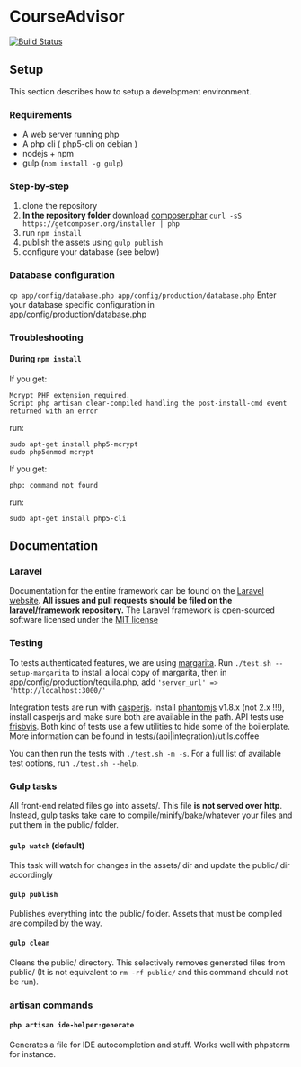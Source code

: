 CourseAdvisor
=============

[![Build Status](https://travis-ci.org/CourseAdvisor/courseadvisor.svg)](https://travis-ci.org/CourseAdvisor/courseadvisor)

## Setup

This section describes how to setup a development environment.

### Requirements
- A web server running php
- A php cli ( php5-cli on debian )
- nodejs + npm
- gulp (`npm install -g gulp`)

### Step-by-step

1. clone the repository
2. **In the repository folder** download [composer.phar](https://getcomposer.org/download/) `curl -sS https://getcomposer.org/installer | php`
3. run `npm install`
4. publish the assets using `gulp publish`
5. configure your database (see below)

### Database configuration

`cp app/config/database.php app/config/production/database.php`
Enter your database specific configuration in app/config/production/database.php

### Troubleshooting

#### During `npm install`
If you get:
```
Mcrypt PHP extension required.
Script php artisan clear-compiled handling the post-install-cmd event returned with an error
```
run:
```
sudo apt-get install php5-mcrypt
sudo php5enmod mcrypt
```

If you get:
```
php: command not found
```
run:
```
sudo apt-get install php5-cli
```

## Documentation

### Laravel
Documentation for the entire framework can be found on the [Laravel website](http://laravel.com/docs).
**All issues and pull requests should be filed on the [laravel/framework](http://github.com/laravel/framework) repository.**
The Laravel framework is open-sourced software licensed under the [MIT license](http://opensource.org/licenses/MIT)

### Testing

To tests authenticated features, we are using [margarita](https://github.com/CourseAdvisor/margarita). Run `./test.sh --setup-margarita`
to install a local copy of margarita, then in app/config/production/tequila.php, add `'server_url' => 'http://localhost:3000/'`

Integration tests are run with [casperjs](http://casperjs.readthedocs.org/). Install [phantomjs](http://phantomjs.org/) v1.8.x (not 2.x !!!), install casperjs and make sure both are available in the path.
API tests use [frisbyjs](http://frisbyjs.com/).
Both kind of tests use a few utilities to hide some of the boilerplate. More information can be found in tests/(api|integration)/utils.coffee

You can then run the tests with `./test.sh -m -s`.
For a full list of available test options, run `./test.sh --help`.

### Gulp tasks
All front-end related files go into assets/. This file **is not served over http**. Instead, gulp tasks take care to compile/minify/bake/whatever your files and put them in the public/ folder.

#### `gulp watch` (default)
This task will watch for changes in the assets/ dir and update the public/ dir accordingly

#### `gulp publish`
Publishes everything into the public/ folder. Assets that must be compiled are compiled by the way.

#### `gulp clean`
Cleans the public/ directory. This selectively removes generated files from public/ (It is not equivalent to `rm -rf public/` and this command should not be run).


### artisan commands

#### `php artisan ide-helper:generate`
Generates a file for IDE autocompletion and stuff. Works well with phpstorm for instance.
